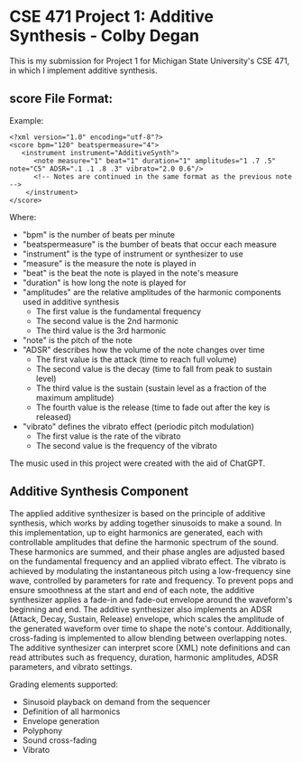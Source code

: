 # CSE 471 Project 1: Additive Synthesis - Colby Degan
This is my submission for Project 1 for Michigan State University's CSE 471, in which I implement additive synthesis.

## score File Format:
Example:
```
<?xml version="1.0" encoding="utf-8"?>
<score bpm="120" beatspermeasure="4">
   <instrument instrument="AdditiveSynth">
      <note measure="1" beat="1" duration="1" amplitudes="1 .7 .5" note="C5" ADSR=".1 .1 .8 .3" vibrato="2.0 0.6"/>
      <!-- Notes are continued in the same format as the previous note -->
    </instrument>
</score>
```

Where:
* "bpm" is the number of beats per minute
* "beatspermeasure" is the bumber of beats that occur each measure
* "instrument" is the type of instrument or synthesizer to use
* "measure" is the measure the note is played in
* "beat" is the beat the note is played in the note's measure
* "duration" is how long the note is played for
* "amplitudes" are the relative amplitudes of the harmonic components used in additive synthesis
  - The first value is the fundamental frequency
  - The second value is the 2nd harmonic
  - The third value is the 3rd harmonic
* "note" is the pitch of the note
* "ADSR" describes how the volume of the note changes over time
  - The first value is the attack (time to reach full volume)
  - The second value is the decay (time to fall from peak to sustain level)
  - The third value is the sustain (sustain level as a fraction of the maximum amplitude)
  - The fourth value is the release (time to fade out after the key is released)
* "vibrato" defines the vibrato effect (periodic pitch modulation)
  - The first value is the rate of the vibrato
  - The second value is the frequency of the vibrato

The music used in this project were created with the aid of ChatGPT.

## Additive Synthesis Component
The applied additive synthesizer is based on the principle of additive synthesis, which works by adding together sinusoids to make a sound. In this implementation, up to eight harmonics are generated, each with controllable amplitudes that define the harmonic spectrum of the sound. These harmonics are summed, and their phase angles are adjusted based on the fundamental frequency and an applied vibrato effect. The vibrato is achieved by modulating the instantaneous pitch using a low-frequency sine wave, controlled by parameters for rate and frequency. To prevent pops and ensure smoothness at the start and end of each note, the additive synthesizer applies a fade-in and fade-out envelope around the waveform's beginning and end. The additive synthesizer also implements an ADSR (Attack, Decay, Sustain, Release) envelope, which scales the amplitude of the generated waveform over time to shape the note's contour. Additionally, cross-fading is implemented to allow blending between overlapping notes. The additive synthesizer can interpret score (XML) note definitions and can read attributes such as frequency, duration, harmonic amplitudes, ADSR parameters, and vibrato settings.

Grading elements supported:
* Sinusoid playback on demand from the sequencer
* Definition of all harmonics
* Envelope generation
* Polyphony
* Sound cross-fading
* Vibrato
